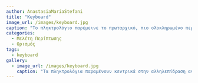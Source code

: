 ```yaml
---
author: AnastasiaMariaStefani
title: "Keyboard"
image_url: /images/keyboard.jpg
caption: "Το πληκτρολόγιο παρέμεινε το πρωταρχικό, πιο ολοκληρωμένο περιφερειακό σύστημα του υπολογιστή στην εποχή της προσωπικής πληροφορικής μέχρι την εισαγωγή του ποντικιού ως καταναλωτικής συσκευής το 1984. "
categories:
  - Μελέτη Περίπτωσης
  - Ορισμός
tags:
  - keyboard
gallery:
  - image_url: /images/keyboard.jpg
    caption: "Tα πληκτρολόγια παραμένουν κεντρικά στην αλληλεπίδραση ανθρώπου-υπολογιστή μέχρι σήμερα, ακόμη και όταν οι φορητές προσωπικές υπολογιστικές συσκευές, όπως τα smartphone και τα tablet, προσαρμόζουν το πληκτρολόγιο ως προαιρετικό εικονικό μέσο εισαγωγής δεδομένων που βασίζεται στην οθόνη αφής."
---
```

